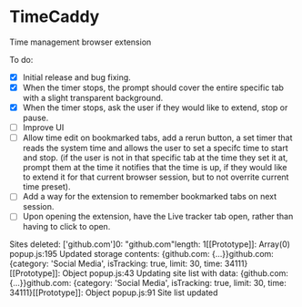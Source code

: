 # TimeCaddy
Time management browser extension

To do:
- [X] Initial release and bug fixing.
- [X] When the timer stops, the prompt should cover the entire specific tab with a slight transparent background. 
- [X] When the timer stops, ask the user if they would like to extend, stop or pause.
- [ ] Improve UI
- [ ] Allow time edit on bookmarked tabs, add a rerun button, a set timer that reads the system time and allows the user to set a specifc time to start and stop. (if the user is not in that specific tab at the time they set it at, prompt them at the time it notifies that the time is up, if they would like to extend it for that current browser session, but to not overrite current time preset).
- [ ] Add a way for the extension to remember bookmarked tabs on next session.
- [ ] Upon opening the extension, have the Live tracker tab open, rather than having to click to open.

Sites deleted: ['github.com']0: "github.com"length: 1[[Prototype]]: Array(0)
popup.js:195 Updated storage contents: {github.com: {…}}github.com: {category: 'Social Media', isTracking: true, limit: 30, time: 34111}[[Prototype]]: Object
popup.js:43 Updating site list with data: {github.com: {…}}github.com: {category: 'Social Media', isTracking: true, limit: 30, time: 34111}[[Prototype]]: Object
popup.js:91 Site list updated
